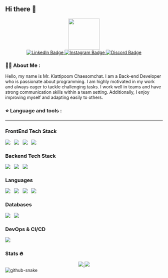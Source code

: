 ## Hi there 👋
  <div id="header" align="center">
  <img src="https://media.giphy.com/media/M9gbBd9nbDrOTu1Mqx/giphy.gif" width="100"/>
</div>
<div id="badges" align="center">
  <a href="#">
    <img src="https://img.shields.io/badge/LinkedIn-blue?style=for-the-badge&logo=linkedin&logoColor=white" alt="LinkedIn Badge"/>
  </a>
  <a href="https://www.instagram.com/merlinz.xd/">
    <img src="https://img.shields.io/badge/instagram-red?style=for-the-badge&logo=instagram&logoColor=white" alt="Instagram Badge"/>
  </a>
  <a href="#">
    <img src="https://img.shields.io/badge/Discord-blue?style=for-the-badge&logo=discord&label=merlin.xd&logoColor=white" alt="Discord Badge"/>
  </a>
</div>

### :woman_technologist: About Me :
Hello, my name is Mr. Kiattipoom Chaesomchat. I am a Back-end Developer who is passionate about programming. I am highly motivated in my work and always eager to tackle challenging tasks. I work well in teams and have strong communication skills within a team setting. Additionally, I enjoy improving myself and adapting easily to others.
### ⭐ Language and tools :
<hr>

### FrontEnd Tech Stack
<img src="https://img.shields.io/badge/nextjs-%23000000?style=for-the-badge&logo=nextdotjs&logoColor=white"/> &nbsp;
<img src="https://img.shields.io/badge/VUE-42d392?style=for-the-badge&logo=vuedotjs&logoColor=white"/> &nbsp;
<img src="https://img.shields.io/badge/Codeigniter-ff5733?style=for-the-badge&logo=codeigniter&logoColor=white"/> &nbsp;
<img src="https://img.shields.io/badge/Tailwind CSS-%2306B6D4?style=for-the-badge&logo=tailwindcss&logoColor=white"/> &nbsp;
### Backend Tech Stack
<div>
  <img src="https://img.shields.io/badge/express-%23000000?style=for-the-badge&logo=express&logoColor=white"/> &nbsp;
  <img src="https://img.shields.io/badge/sequelize-3b76c3?style=for-the-badge&logo=sequelize&logoColor=white"/> &nbsp;
  <img src="https://img.shields.io/badge/axios-a166ff?style=for-the-badge&logo=axios&logoColor=white"/> &nbsp;
</div>

### Languages
<div>
  <img src="https://img.shields.io/badge/PHP-7A86B8?style=for-the-badge&logo=php&logoColor=white"/> &nbsp;
  <img src="https://img.shields.io/badge/javascript-ffe261?style=for-the-badge&logo=javascript&logoColor=white"/> &nbsp;
  <img src="https://img.shields.io/badge/python-ffe261?style=for-the-badge&logo=python&logoColor=white"/> &nbsp;
  <img src="https://img.shields.io/badge/lua-0209d9?style=for-the-badge&logo=lua&logoColor=white"/> &nbsp;
</div>

### Databases
<div>
  <img src="https://img.shields.io/badge/mysql-3E6E93?style=for-the-badge&logo=mysql&logoColor=white"/> &nbsp;
  <img src="https://img.shields.io/badge/mongodb-13aa52?style=for-the-badge&logo=mongodb&logoColor=white"/> &nbsp;
</div>

### DevOps & CI/CD
<div>
  <img src="https://img.shields.io/badge/vercel-%23000000?style=for-the-badge&logo=vercel&logoColor=white"/> &nbsp;
</div>

### Stats 🔥
<div align="center" dir="auto">
  <a href="#">
  <img src="https://github-readme-stats.vercel.app/api?username=merlinxdev&show_icons=true&hide_border=false&theme=midnight-purple"/>
    </a>
  <a href="#">
    <img src="https://github-readme-stats.vercel.app/api/top-langs?username=merlinxdev&layout=compact&langs_count=8&card_width=320&hide_border=false&theme=midnight-purple&show_icons=true"/>
  </a>
</div>

<div>
   <picture>
  <source media="(prefers-color-scheme: dark)" srcset="https://raw.githubusercontent.com/merlinxdev/merlinxdev/output/github-snake-dark.svg" />
  <source media="(prefers-color-scheme: light)" srcset="https://raw.githubusercontent.com/merlinxdev/merlinxdev/output/github-snake.svg" />
  <img alt="github-snake" src="https://raw.githubusercontent.com/tobiasmeyhoefer/tobiasmeyhoefer/output/github-snake.svg" />
</picture>
</div>
